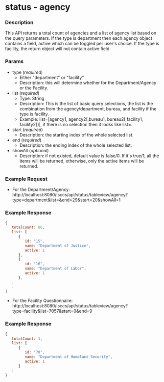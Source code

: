 # status - agency
### Description
This API returns a total count of agencies and a list of agency list based on the query parameters. If the type is department then each agency object contains a field, active which can be toggled per user's choice. If the type is facility, the return object will not contain active field.
       
### Params
* type (*required*)
  * Either "department" or "facility"
  * Description: this will determine whether for the Department/Agency or the Facility.
* list (*required*)
  * Type: String
  * Description: This is the list of basic query selections, the list is the combination from the agency/department, bureau, and facility if the type is facility.
  * Example: list=[agency1, agency2[,bureau1, bureau2[,facility1, facility2]]], if there is no selection then it looks like list=.
* start (*required*)
  * Description: the starting index of the whole selected list.
* end (*required*)
  * Description: the ending index of the whole selected list.
* showAll (*optional*)
  * Description: if not existed, default value is false/0. If it's true/1, all the items will be returned, otherwise, only the active items will be returned.

### Example Request
* For the Department/Agency:
http://localhost:8080/isccs/api/status/tableview/agency?type=department&list=&end=29&start=20&showAll=1

### Example Response  
```javascript
{
   totalCount: 86,
   list: [
      {
         id: "15",
         name: "Department of Justice",
         active: 1
      },
      {
         id: "16",
         name: "Department of Labor",
         active: 1
      },
   .
   .
]
```

* For the Facility Questionnaire:
http://localhost:8080/isccs/api/status/tableview/agency?type=facility&list=7057&start=0&end=9

### Example Response  
```javascript
{
   totalCount: 1,
   list: [
      {
         id: "70",
         name: "Department of Homeland Security",
         active: 1
      }
   ]
}